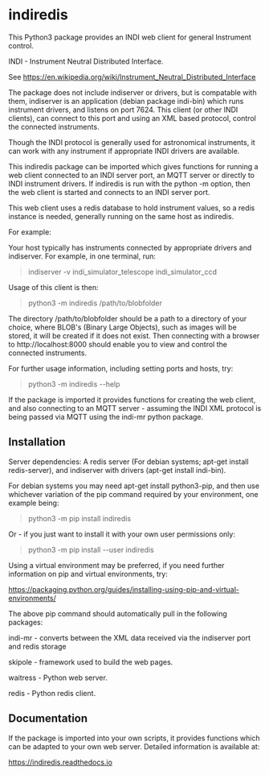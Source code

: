 # indiredis


This Python3 package provides an INDI web client for general Instrument control.

INDI - Instrument Neutral Distributed Interface.

See https://en.wikipedia.org/wiki/Instrument_Neutral_Distributed_Interface

The package does not include indiserver or drivers, but is compatable with them, indiserver is an application (debian package indi-bin) which runs instrument drivers, and listens on port 7624. This client (or other INDI clients), can connect to this port and using an XML based protocol, control the connected instruments.

Though the INDI protocol is generally used for astronomical instruments, it can work with any instrument if appropriate INDI drivers are available.

This indiredis package can be imported which gives functions for running a web client connected to an INDI server port, an MQTT server or directly to INDI instrument drivers. If indiredis is run with the python -m option, then the web client is started and connects to an INDI server port.

This web client uses a redis database to hold instrument values, so a redis instance is needed, generally running on the same host as indiredis.

 For example:

Your host typically has instruments connected by appropriate drivers and indiserver. For example, in one terminal, run:

> indiserver -v indi_simulator_telescope indi_simulator_ccd

Usage of this client is then:

> python3 -m indiredis /path/to/blobfolder

The directory /path/to/blobfolder should be a path to a directory of your choice, where BLOB's (Binary Large Objects), such as images will be stored, it will be created if it does not exist. Then connecting with a browser to http://localhost:8000 should enable you to view and control the connected instruments.

For further usage information, including setting ports and hosts, try:

> python3 -m indiredis --help

If the package is imported it provides functions for creating the web client, and also connecting to an MQTT server - assuming the INDI XML protocol is being passed via MQTT using the indi-mr python package.


## Installation

Server dependencies: A redis server (For debian systems; apt-get install redis-server), and indiserver with drivers (apt-get install indi-bin).

For debian systems you may need apt-get install python3-pip, and then use whichever variation of the pip command required by your environment, one example being:

> python3 -m pip install indiredis

Or - if you just want to install it with your own user permissions only:

> python3 -m pip install --user indiredis

Using a virtual environment may be preferred, if you need further information on pip and virtual environments, try:

https://packaging.python.org/guides/installing-using-pip-and-virtual-environments/

The above pip command should automatically pull in the following packages:

indi-mr - converts between the XML data received via the indiserver port and redis storage

skipole - framework used to build the web pages.

waitress - Python web server.

redis - Python redis client.


## Documentation

If the package is imported into your own scripts, it provides functions which can be adapted to your own web server. Detailed information is available at:

https://indiredis.readthedocs.io
